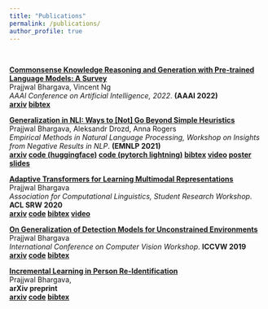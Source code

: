 ```yaml
---
title: "Publications"
permalink: /publications/
author_profile: true
---
```

<br>

<b>[Commonsense Knowledge Reasoning and Generation with Pre-trained Language Models: A Survey](../publications/commonsense_survey_aaai_2022)</b> <br>
Prajjwal Bhargava, Vincent Ng <br>
<i> AAAI Conference on Artificial Intelligence, 2022</i>. <b> (AAAI 2022)</b><br>
<b> [arxiv](https://arxiv.org/abs/2201.12438)  [bibtex](https://raw.githubusercontent.com/prajjwal1/prajjwal1.github.io/master/bibtex/commonsense_survey_aaai_22.bib) </b>


<b>[Generalization in NLI: Ways to [Not] Go Beyond Simple Heuristics](../publications/GeneralizationNliEmnlp)</b> <br>
Prajjwal Bhargava, Aleksandr Drozd, Anna Rogers <br>
<i>Empirical Methods in Natural Language Processing, Workshop on Insights from Negative Results in NLP</i>. <b> (EMNLP 2021)</b><br>
<b> [arxiv](https://arxiv.org/abs/2110.01518)  [code (huggingface)](https://github.com/prajjwal1/generalize_lm_nli)  [code (pytorch lightning)](https://github.com/vecto-ai/langmo)  [bibtex](https://raw.githubusercontent.com/prajjwal1/prajjwal1.github.io/master/bibtex/generalize_lm_nli.bib)  [video](https://www.youtube.com/watch?v=ByQu3J6Ji7E) [poster](https://github.com/prajjwal1/prajjwal1.github.io/raw/master/research/emnlp-2021/generalization-nli/NLI_Generalization_EMNLP_Poster.pdf) [slides](https://github.com/prajjwal1/prajjwal1.github.io/raw/master/research/emnlp-2021/generalization-nli/chinese_room_presentation.pdf)</b>


<b>[Adaptive Transformers for Learning Multimodal Representations](../publications/adaptive_tfmr_acl_srw_2020)</b> <br>
Prajjwal Bhargava <br>
<i>Association for Computational Linguistics, Student Research Workshop</i>. <b>ACL SRW 2020</b><br>
<b> [arxiv](https://arxiv.org/abs/2005.07486) [code](https://github.com/prajjwal1/adaptive_transformer) [bibtex](https://raw.githubusercontent.com/prajjwal1/prajjwal1.github.io/master/bibtex/adaptive_transformer.bib) [video](http://slideslive.com/38928637) </b>


<b>[On Generalization of Detection Models for Unconstrained Environments](../publications/GenDetectionIccvw19)</b> <br>
Prajjwal Bhargava <br>
<i>International Conference on Computer Vision Workshop</i>. <b>ICCVW 2019</b><br>
<b> [arxiv](https://arxiv.org/abs/1909.13080) [code](https://github.com/prajjwal1/autonomous-object-detection) [bibtex](https://raw.githubusercontent.com/prajjwal1/prajjwal1.github.io/master/bibtex/gen_detection_models_iccvw19.bib)</b>

<b>[Incremental Learning in Person Re-Identification](../publications/IncrementalPersonReid)</b> <br>
Prajjwal Bhargava, <br>
<b>arXiv preprint</b><br>
<b> [arxiv](https://arxiv.org/abs/1808.06281) [code](https://github.com/prajjwal1/person-reid-incremental) [bibtex](https://raw.githubusercontent.com/prajjwal1/prajjwal1.github.io/master/bibtex/incremental_person_reid.bib)</b>


